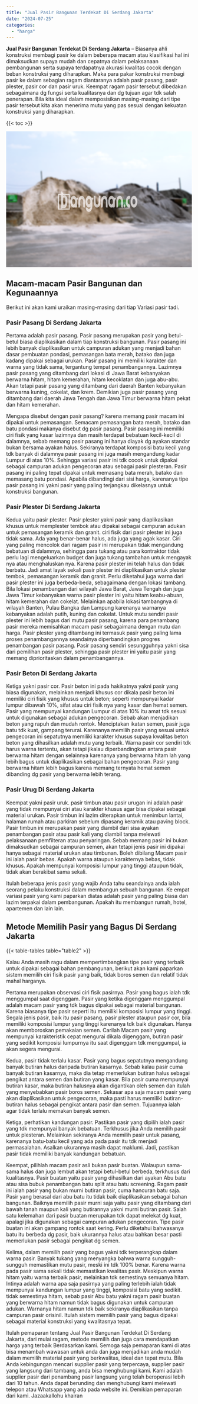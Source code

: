 ```yaml
---
title: "Jual Pasir Bangunan Terdekat Di Serdang Jakarta"
date: "2024-07-25"
categories: 
  - "harga"
---
```


**Jual Pasir Bangunan Terdekat Di Serdang Jakarta** – Biasanya ahli konstruksi membagi pasir ke dalam beberapa macam atau klasifikasi hal ini dimaksudkan supaya mudah dan cepatnya dalam pelaksanaan pembangunan serta supaya terdapatnya akurasi kwalitas cocok dengan beban konstruksi yang diharapkan. Maka para pakar konstruksi membagi pasir ke dalam sebagian ragam diantaranya adalah pasir pasang, pasir plester, pasir cor dan pasir uruk. Keempat ragam pasir tersebut dibedakan sebagaimana dg fungsi serta kualitasnya dan dg tujuan agar tdk salah penerapan. Bila kita ideal dalam memposisikan masing-masing dari tipe pasir tersebut kita akan menerima mutu yang pas sesuai dengan kekuatan konstruksi yang diharapkan.

{{< toc >}}

![Jual Pasir Bangunan Terdekat Di Serdang Jakarta](/images/jual-pasir-bangunan-07.png)

## Macam-macam Pasir Bangunan dan Kegunaannya

Berikut ini akan kami uraikan masing-masing dari tiap Variasi pasir tadi.

### Pasir Pasang Di Serdang Jakarta

Pertama adalah pasir pasang. Pasir pasang merupakan pasir yang betul-betul biasa diaplikasikan dalam tiap konstruksi bangunan. Pasir pasang ini lebih banyak diaplikasikan untuk campuran adukan yang menjadi bahan dasar pembuatan pondasi, pemasangan bata merah, batako dan juga kadang dipakai sebagai urukan. Pasir pasang ini memiliki karakter dan warna yang tidak sama, tergantung tempat penambangannya. Lazimnya pasir pasang yang ditambang dari lokasi di Jawa Barat kebanyakan berwarna hitam, hitam kemerahan, hitam kecoklatan dan juga abu-abu. Akan tetapi pasir pasang yang ditambang dari daerah Banten kebanyakan berwarna kuning, cokelat, dan krem. Demikian juga pasir pasang yang ditambang dari daerah Jawa Tengah dan Jawa Timur berwarna hitam pekat dan hitam kemerahan.

Mengapa disebut dengan pasir pasang? karena memang pasir macam ini dipakai untuk pemasangan. Semacam pemasangan bata merah, batako dan batu pondasi makanya disebut dg pasir pasang. Pasir pasang ini memiliki ciri fisik yang kasar lazimnya dan masih terdapat bebatuan kecil-kecil di dalamnya, sebab memang pasir pasang ini hanya diayak dg ayakan standar bukan bersama ayakan halus. Sekiranya terdapat komposisi batu kecil yang tdk banyak di dalamnya pasir pasang ini juga masih mengandung kadar Lumpur di atas 10%. Sehingga variasi pasir ini tdk cocok untuk dipakai sebagai campuran adukan pengecoran atau sebagai pasir plesteran. Pasir pasang ini paling tepat dipakai untuk memasang bata merah, batako dan memasang batu pondasi. Apabila dibandingi dari sisi harga, karenanya tipe pasir pasang ini yakni pasir yang paling terjangkau dikelasnya untuk konstruksi bangunan.

### Pasir Plester Di Serdang Jakarta

Kedua yaitu pasir plester. Pasir plester yakni pasir yang diaplikasikan khusus untuk memplester tembok atau dipakai sebagai campuran adukan untuk pemasangan keramik dan granit. ciri fisik dari pasir plester ini juga tidak sama. Ada yang benar-benar halus, ada juga yang agak kasar. Ciri yang paling mencolok dari ragam pasir ini merupakan tidak mengandung bebatuan di dalamnya, sehingga para tukang atau para kontraktor tidak perlu lagi mengeluarkan budget dan juga tukang tambahan untuk mengayak nya atau menghaluskan nya. Karena pasir plester ini telah halus dan tidak berbatu. Jadi amat layak sekali pasir plester ini diaplikasikan untuk plester tembok, pemasangan keramik dan granit. Perlu diketahui juga warna dari pasir plester ini juga berbeda-beda, sebagaimana dengan lokasi tambang. Bila lokasi penambangan dari wilayah Jawa Barat, Jawa Tengah dan juga Jawa Timur kebanyakan warna pasir plester ini yaitu hitam keabu-abuan, hitam kemerahan dan cokelat. Melainkan apabila lokasi tambangnya di wilayah Banten, Pulau Bangka dan Lampung karenanya warnanya kebanyakan adalah putih, kuning dan cokelat. Untuk mutu sendiri pasir plester ini lebih bagus dari mutu pasir pasang, karena para penambang pasir mereka memisahkan macam pasir sebagaimana dengan mutu dan harga. Pasir plester yang ditambang ini termasuk pasir yang paling lama proses penambangannya seandainya diperbandingkan progres penambangan pasir pasang. Pasir pasang sendiri sesungguhnya yakni sisa dari pemilihan pasir plester, sehingga pasir plester ini yaitu pasir yang memang diprioritaskan dalam penambangannya.

### Pasir Beton Di Serdang Jakarta

Ketiga yakni pasir cor. Pasir beton ini pada hakikatnya yakni pasir yang biasa digunakan, melainkan menjadi khusus cor dikala pasir beton ini memiliki ciri fisik yang khusus untuk beton; seperti mempunyai kadar lumpur dibawah 10%, sifat atau ciri fisik nya yang kasar dan hemat semen. Pasir yang mempunyai kandungan Lumpur di atas 10% itu amat tdk sesuai untuk digunakan sebagai adukan pengecoran. Sebab akan menjadikan beton yang rapuh dan mudah rontok. Menciptakan ikatan semen, pasir juga batu tdk kuat, gampang terurai. Karenanya memilih pasir yang sesuai untuk pengecoran ini sepatutnya memiliki karakter khusus supaya kwalitas beton beton yang dihasilkan adalah mutu yang terbaik. Warna pasir cor sendiri tdk harus warna tertentu, akan tetapi jikalau diperbandingkan antara pasir berwarna hitam dengan selainnya karenanya yang berwarna hitam lah yang lebih bagus untuk diaplikasikan sebagai bahan pengecoran. Pasir yang berwarna hitam lebih bagus karena memang ternyata hemat semen dibanding dg pasir yang berwarna lebih terang.

### Pasir Urug Di Serdang Jakarta

Keempat yakni pasir uruk. pasir timbun atau pasir urugan ini adalah pasir yang tidak mempunyai ciri atau karakter khusus agar bisa dipakai sebagai material urukan. Pasir timbun ini lazim diterapkan untuk menimbun lantai, halaman rumah atau parkiran sebelum dipasang keramik atau paving block. Pasir timbun ini merupakan pasir yang diambil dari sisa ayakan penambangan pasir atau pasir kali yang diambil tanpa melewati pelaksanaan pemfilteran atau penyaringan. Sebab memang pasir ini bukan dimaksudkan sebagai campuran semen, akan tetapi jenis pasir ini dipakai hanya sebagai material urukan atau timbunan. Boleh dibilang Macam pasir ini ialah pasir bebas. Apakah warna ataupun karakternya bebas, tidak khusus. Apakah mempunyai komposisi lumpur yang tinggi ataupun tidak, tidak akan berakibat sama sekali.

Itulah beberapa jenis pasir yang wajib Anda tahu seandainya anda ialah seorang pelaku konstruksi dalam membangun sebuah bangunan. Ke empat variasi pasir yang kami paparkan diatas adalah pasir yang paling biasa dan lazim terpakai dalam pembangunan. Apakah itu membangun rumah, hotel, apartemen dan lain lain.

## Metode Memilih Pasir yang Bagus Di Serdang Jakarta

{{< table-tables table="table2" >}}

Kalau Anda masih ragu dalam mempertimbangkan tipe pasir yang terbaik untuk dipakai sebagai bahan pembangunan, berikut akan kami paparkan sistem memilih ciri fisik pasir yang baik, tidak boros semen dan relatif tidak mahal harganya.

Pertama merupakan observasi ciri fisik pasirnya. Pasir yang bagus ialah tdk menggumpal saat digenggam. Pasir yang ketika digenggam menggumpal adalah macam pasir yang tdk bagus dipakai sebagai material bangunan. Karena biasanya tipe pasir seperti itu memiliki komposisi lumpur yang tinggi. Segala jenis pasir, baik itu pasir pasang, pasir plester ataupun pasir cor, bila memiliki komposisi lumpur yang tinggi karenanya tdk baik digunakan. Hanya akan memboroskan pemakaian semen. Carilah Macam pasir yang mempunyai karakteristik cepat mengurai dikala digenggam, butiran pasir yang sedikit komposisi lumpurnya itu saat digenggam tdk menggumpal, ia akan segera mengurai.

Kedua, pasir tidak terlalu kasar. Pasir yang bagus sepatutnya mengandung banyak butiran halus daripada butiran kasarnya. Sebab kalau pasir cuma banyak butiran kasarnya, maka dia tetap memerlukan butiran halus sebagai pengikat antara semen dan butiran yang kasar. Bila pasir cuma mempunyai butiran kasar, maka butiran halusnya akan digantikan oleh semen dan itulah yang menyebabkan pasir boros semen. Sekasar apa saja macam pasir yang akan diaplikasikan untuk pengecoran, maka pasti harus memiliki butiran-butiran halus sebagai pengikat antara pasir dan semen. Tujuannya ialah agar tidak terlalu memakan banyak semen.

Ketiga, perhatikan kandungan pasir. Pastikan pasir yang dipilih ialah pasir yang tdk mempunyai banyak bebatuan. Terkhusus jika Anda memilih pasir untuk plesteran. Melainkan sekiranya Anda memilih pasir untuk pasang, karenanya batu-batu kecil yang ada pada pasir itu tdk menjadi permasalahan. Asalkan ukurannya masih dapat maklumi. Jadi, pastikan pasir tidak memiliki banyak kandungan bebatuan.

Keempat, pilihlah macam pasir asli bukan pasir buatan. Walaupun sama-sama halus dan juga lembut akan tetapi betul-betul berbeda, terkhusus dari kualitasnya. Pasir buatan yaitu pasir yang dihasilkan dari ayakan Abu batu atau sisa bubuk penambangan batu split atau batu screening. Ragam pasir ini ialah pasir yang bukan murni butiran pasir, cuma hancuran batu saja. Pasir yang berasal dari abu batu itu tidak baik diaplikasikan sebagai bahan bangunan. Baiknya memilih pasir murni saja yaitu pasir yang ditambang dari bawah tanah maupun kali yang butirannya yakni murni butiran pasir. Salah satu kelemahan dari pasir buatan merupakan tdk dapat melekat dg kuat, apalagi jika digunakan sebagai campuran adukan pengecoran. Tipe pasir buatan ini akan gampang rontok saat kering. Perlu diketahui bahwasanya batu itu berbeda dg pasir, baik ukurannya halus atau bahkan besar pasti memerlukan pasir sebagai pengikat dg semen.

Kelima, dalam memilih pasir yang bagus yakni tdk terperangkap dalam warna pasir. Banyak tukang yang menyangka bahwa warna sungguh-sungguh memastikan mutu pasir, meski ini tdk 100% benar. Karena warna pada pasir sama sekali tidak memastikan kwalitas pasir. Meskipun warna hitam yaitu warna terbaik pasir, melainkan tdk semestinya semuanya hitam. Intinya adalah warna apa saja pasirnya yang paling terlebih ialah tidak mempunyai kandungan lumpur yang tinggi, komposisi batu yang sedikit. tidak semestinya hitam, sebab pasir Abu batu yakni ragam pasir buatan yang berwarna hitam namun tidak bagus digunakan untuk campuran adukan. Warnanya hitam namun tdk baik sekiranya diaplikasikan tanpa campuran pasir orisinil. Itulah sistem memilih pasir yang bagus dipakai sebagai material konstruksi yang kwalitasnya tepat.

Itulah pemaparan tentang Jual Pasir Bangunan Terdekat Di Serdang Jakarta, dari mulai ragam, metode memilih dan juga cara mendapatkan harga yang terbaik Berdasarkan kami. Semoga saja pemaparan kami di atas bisa menambah wawasan untuk anda dan juga menjadikan anda mudah dalam memilih material pasir yang berkwalitas, ideal dan tepat mutu. Bila Anda kebingungan mencari supplier pasir yang terpercaya, supplier pasir yang langsung dari tambang, anda bisa menghubungi kami. Kami adalah supplier pasir dari penambang pasir langsung yang telah beroperasi lebih dari 10 tahun. Anda dapat berunding dan menghubungi kami melewati telepon atau Whatsapp yang ada pada website ini. Demikian pemaparan dari kami. Jazaakallohu khairan
